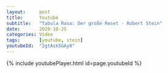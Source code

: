 ```yaml
---
layout:     post
title:      Youtube
subtitle:   "Tabula Rasa: Der große Reset - Robert Stein"
date:       2020-10-25
categories: Video
tags:       [youtube, stein]
youtubeId:  "2gtAsk5GAy0"
---
```


{% include youtubePlayer.html id=page.youtubeId %}
